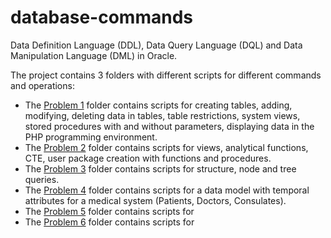 # database-commands
Data Definition Language (DDL), Data Query Language (DQL) and Data Manipulation Language (DML) in Oracle.

The project contains 3 folders with different scripts for different commands and operations:
- The [Problem 1](https://github.com/Iri25/ds-Iri25/tree/main/Problem%201) folder contains scripts for creating tables, adding, modifying, deleting data in tables, table restrictions, system views, stored procedures with and without parameters, displaying data in the PHP programming environment.
- The [Problem 2](https://github.com/Iri25/ds-Iri25/tree/main/Problem%202) folder contains scripts for views, analytical functions, CTE, user package creation with functions and procedures.
- The [Problem 3](https://github.com/Iri25/ds-Iri25/tree/main/Problem%203) folder contains scripts for structure, node and tree queries.
- The [Problem 4](https://github.com/Iri25/ds-Iri25/tree/main/Problem%204) folder contains scripts for a data model with temporal attributes for a medical system (Patients, Doctors, Consulates).
- The [Problem 5](https://github.com/Iri25/ds-Iri25/tree/main/Problem%205) folder contains scripts for
- The [Problem 6](https://github.com/Iri25/ds-Iri25/tree/main/Problem%206) folder contains scripts for
